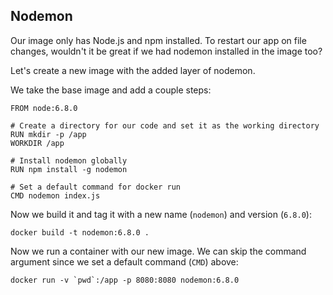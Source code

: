## Nodemon

Our image only has Node.js and npm installed. To restart our app on file changes, wouldn't
it be great if we had nodemon installed in the image too?

Let's create a new image with the added layer of nodemon.

We take the base image and add a couple steps:

    FROM node:6.8.0

    # Create a directory for our code and set it as the working directory
    RUN mkdir -p /app
    WORKDIR /app

    # Install nodemon globally
    RUN npm install -g nodemon

    # Set a default command for docker run
    CMD nodemon index.js

Now we build it and tag it with a new name (`nodemon`) and version (`6.8.0`):

    docker build -t nodemon:6.8.0 .

Now we run a container with our new image. We can skip the command argument since we set
a default command (`CMD`) above:

    docker run -v `pwd`:/app -p 8080:8080 nodemon:6.8.0
